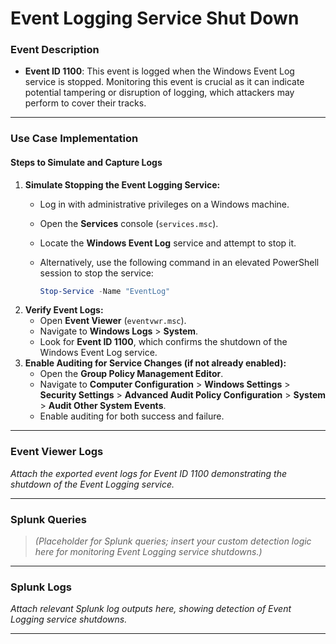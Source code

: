 # Event Logging Service Shut Down

### Event Description

* **Event ID 1100**: This event is logged when the Windows Event Log service is stopped. Monitoring this event is crucial as it can indicate potential tampering or disruption of logging, which attackers may perform to cover their tracks.

***

### Use Case Implementation

#### Steps to Simulate and Capture Logs

1. **Simulate Stopping the Event Logging Service:**
   * Log in with administrative privileges on a Windows machine.
   * Open the **Services** console (`services.msc`).
   * Locate the **Windows Event Log** service and attempt to stop it.
   *   Alternatively, use the following command in an elevated PowerShell session to stop the service:

       ```powershell
       Stop-Service -Name "EventLog"
       ```
2. **Verify Event Logs:**
   * Open **Event Viewer** (`eventvwr.msc`).
   * Navigate to **Windows Logs** > **System**.
   * Look for **Event ID 1100**, which confirms the shutdown of the Windows Event Log service.
3. **Enable Auditing for Service Changes (if not already enabled):**
   * Open the **Group Policy Management Editor**.
   * Navigate to **Computer Configuration** > **Windows Settings** > **Security Settings** > **Advanced Audit Policy Configuration** > **System** > **Audit Other System Events**.
   * Enable auditing for both success and failure.

***

### Event Viewer Logs

_Attach the exported event logs for Event ID 1100 demonstrating the shutdown of the Event Logging service._

***

### Splunk Queries

> _(Placeholder for Splunk queries; insert your custom detection logic here for monitoring Event Logging service shutdowns.)_

***

### Splunk Logs

_Attach relevant Splunk log outputs here, showing detection of Event Logging service shutdowns._

***
